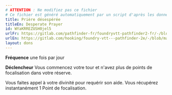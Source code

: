 ```yaml
---
# ATTENTION : Ne modifiez pas ce fichier
# Ce fichier est généré automatiquement par un script d'après les données du module Foundry VTT officiel et de sa traduction
title: Prière désespérée
titleEn: Desperate Prayer
id: WYaKRREZUSH0jel5
urlFr: https://gitlab.com/pathfinder-fr/foundryvtt-pathfinder2-fr/-/blob/master/data/feats/WYaKRREZUSH0jel5.htm
urlEn: https://gitlab.com/hooking/foundry-vtt---pathfinder-2e/-/blob/master/packs/data/feats.db/desperate-prayer.json
layout: dons
---
```

**Fréquence** une fois par jour

**Déclencheur** Vous commencez votre tour et n'avez plus de points de focalisation dans votre réserve.

Vous faites appel à votre divinité pour requérir son aide. Vous récupérez instantanément 1 Point de focalisation.
